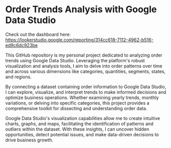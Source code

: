 # Order Trends Analysis with Google Data Studio

Check out the dashboard here: https://lookerstudio.google.com/reporting/314cc618-7112-4962-b516-ed9c6dc923be

This GitHub repository is my personal project dedicated to analyzing order trends using Google Data Studio. Leveraging the platform's robust visualization and analysis tools, I aim to delve into order patterns over time and across various dimensions like categories, quantities, segments, states, and regions.

By connecting a dataset containing order information to Google Data Studio, I can explore, visualize, and interpret trends to make informed decisions and optimize business operations. Whether examining yearly trends, monthly variations, or delving into specific categories, this project provides a comprehensive toolkit for dissecting and understanding order data.

Google Data Studio's visualization capabilities allow me to create intuitive charts, graphs, and maps, facilitating the identification of patterns and outliers within the dataset. With these insights, I can uncover hidden opportunities, detect potential issues, and make data-driven decisions to drive business growth.
